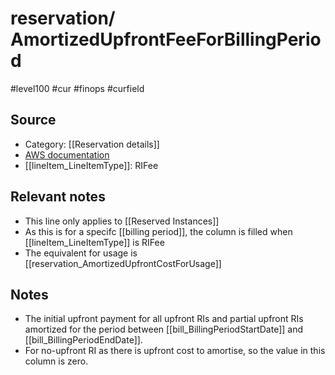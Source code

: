 #  reservation/ AmortizedUpfrontFeeForBillingPeriod

#level100 #cur #finops #curfield

## Source
- Category: [[Reservation details]]
- [AWS documentation](https://docs.aws.amazon.com/cur/latest/userguide/reservation-columns.html#r-A)
- [[lineItem_LineItemType]]: RIFee

## Relevant notes
- This line only applies to  [[Reserved Instances]]
- As this is for a specifc [[billing period]], the column is filled when [[lineItem_LineItemType]] is RIFee
- The equivalent for usage is [[reservation_AmortizedUpfrontCostForUsage]]

## Notes
- The initial upfront payment for all upfront RIs and partial upfront RIs amortized for the period between [[bill_BillingPeriodStartDate]] and [[bill_BillingPeriodEndDate]].
- For no-upfront RI as there is upfront cost to amortise, so the value in this column is zero.